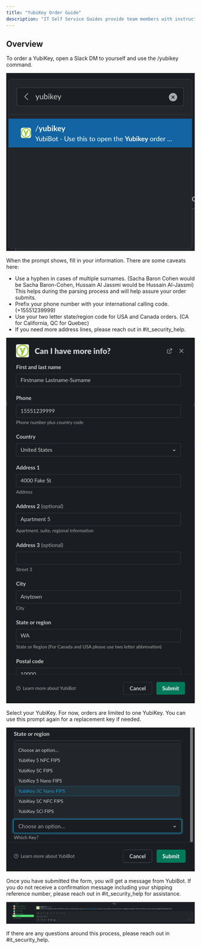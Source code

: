 ```yaml
---
title: "YubiKey Order Guide"
description: "IT Self Service Guides provide team members with instructions for frequently asked questions for installing, configuration, and troubleshooting your laptop or our tech stack applications."
---
```


## Overview

To order a YubiKey, open a Slack DM to yourself and use the /yubikey command.

![image_1](./image_1.png)

When the prompt shows, fill in your information. There are some caveats here:
- Use a hyphen in cases of multiple surnames. (Sacha Baron Cohen would be Sacha Baron-Cohen, Hussain Al Jassmi would be Hussain Al-Jassmi) This helps during the parsing process and will help assure your order submits.
- Prefix your phone number with your international calling code. (+15551239999)
- Use your two letter state/region code for USA and Canada orders. (CA for California, QC for Quebec)
- If you need more address lines, please reach out in #it_security_help.

![image_2](./image_2.png)

Select your YubiKey. For now, orders are limited to one YubiKey. You can use this prompt again for a replacement key if needed.

![image_3](./image_3.png)

Once you have submitted the form, you will get a message from YubiBot. If you do not receive a confirmation message including your shipping reference number, please reach out in #it_security_help for assistance.

![image_4](./image_4.png)

If there are any questions around this process, please reach out in #it_security_help.
